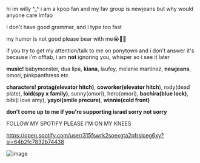 hi im willy ^_^ i am a kpop fan and my fav group is newjeans but why would anyone care lmfao

i don't have good grammar, and i type too fast

my humor is not good please bear with me😭🙏🏾

if you try to get my attention/talk to me on ponytown and i don't answer it's because i'm offtab, i am **not** ignoring you, whisper so i see it later

**music!** babymonster, dua lipa, __kiana__, laufey, melanie martinez, __newjeans__, omori, pinkpanthress etc

**characters!** __protag(elevator hitch)__, __coworker(elevator hitch__), rody(dead plate), __loid(spy x family)__, sunny(omori), hero(omori), __bachira(blue lock)__, bibi(i love amy), __yayoi(smile precure)__, __winnie(cold front)__

**don't come up to me if you're supporting israel sorry not sorry**

FOLLOW MY SPOTIFY PLEASE I'M ON MY KNEES

https://open.spotify.com/user/315fswrk2soexgta2pfrslceg6xy?si=64b2fc7832b74438

![image](https://github.com/smilemittens/smilemittens/assets/138685973/b76af8c6-f1a4-4544-87ef-5a462649724d)



